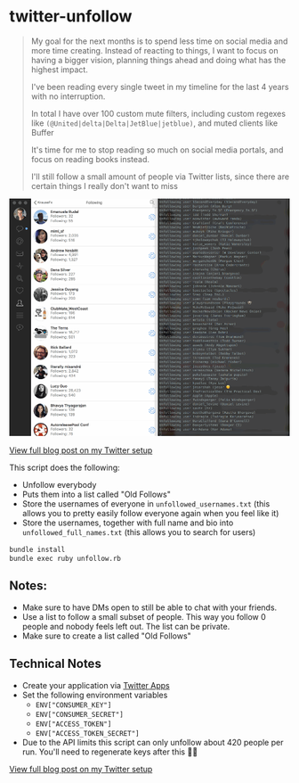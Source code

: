 # twitter-unfollow

> My goal for the next months is to spend less time on social media and more time creating. Instead of reacting to things, I want to focus on having a bigger vision, planning things ahead and doing what has the highest impact.
> 
> I've been reading every single tweet in my timeline for the last 4 years with no interruption.
> 
> In total I have over 100 custom mute filters, including custom regexes like `(@United|delta|Delta|JetBlue|jetblue)`, and muted clients like Buffer
>
> It's time for me to stop reading so much on social media portals, and focus on reading books instead.
> 
> I'll still follow a small amount of people via Twitter lists, since there are certain things I really don't want to miss

![unfollow.gif](unfollow.gif)

[View full blog post on my Twitter setup](https://krausefx.com/blog/how-i-use-twitter)

This script does the following:

- Unfollow everybody
- Puts them into a list called "Old Follows"
- Store the usernames of everyone in `unfollowed_usernames.txt` (this allows you to pretty easily follow everyone again when you feel like it)
- Store the usernames, together with full name and bio into `unfollowed_full_names.txt` (this allows you to search for users)

```
bundle install
bundle exec ruby unfollow.rb
```

## Notes:
- Make sure to have DMs open to still be able to chat with your friends.
- Use a list to follow a small subset of people. This way you follow 0 people and nobody feels left out. The list can be private.
- Make sure to create a list called "Old Follows"

## Technical Notes
- Create your application via [Twitter Apps](https://apps.twitter.com)
- Set the following environment variables
  - `ENV["CONSUMER_KEY"]`
  - `ENV["CONSUMER_SECRET"]`
  - `ENV["ACCESS_TOKEN"]`
  - `ENV["ACCESS_TOKEN_SECRET"]`
- Due to the API limits this script can only unfollow about 420 people per run. You'll need to regenerate keys after this 🤷‍♀️

[View full blog post on my Twitter setup](https://krausefx.com/blog/how-i-use-twitter)
